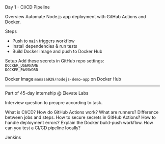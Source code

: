 Day 1 - CI/CD Pipeline

Overview
Automate Node.js app deployment with GitHub Actions and Docker.

Steps
- Push to `main` triggers workflow
- Install dependencies & run tests
- Build Docker image and push to Docker Hub

Setup
Add these secrets in GitHub repo settings:  
`DOCKER_USERNAME`  
`DOCKER_PASSWORD`

Docker Image
`manasa929/nodejs-demo-app` on Docker Hub

---

Part of 45-day internship @ Elevate Labs


Interview question to preapre according to task..
 
What is CI/CD?
How do GitHub Actions work?
What are runners?
Difference between jobs and steps.
How to secure secrets in GitHub Actions?
How to handle deployment errors?
Explain the Docker build-push workflow.
How can you test a CI/CD pipeline locally?

Jenkins

